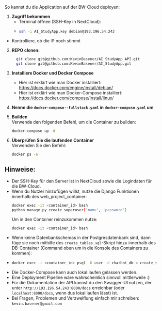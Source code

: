 So kannst du die Application auf der BW-Cloud deployen:

1. **Zugriff bekommen**
   * Terminal öffnen (SSH-Key in NextCloud): 
   * ```bash
     ssh -i AI_StudyApp.key debian@193.196.54.243
     ```
  * Kontrolliere, ob die IP noch stimmt

2. **REPO clonen:**
   ```bash
     git clone git@github.com:KevinBasener/AI_StudyApp_API.git
     git clone git@github.com:KevinBasener/AI_StudyApp.git
   ```

3. **Installiere Docker und Docker Compose**  
   * Hier ist erklärt wie man Docker installiert: https://docs.docker.com/engine/install/debian/
   * Hier ist erklärt wie man Docker-Compose installiert: https://docs.docker.com/compose/install/linux/

4. **Nenne die `docker-compose--fullstack.yaml` in `docker-compose.yaml` um**  

5. **Builden**  
   Verwende den folgenden Befehl, um die Container zu builden:
   ```bash
   docker-compose up -d
   ```

6. **Überprüfen Sie die laufenden Container**  
   Verwenden Sie den Befehl:
   ```bash
   docker ps -a
   ```
## Hinweise:
* Der SSH-Key für den Server ist in NextCloud sowie die Logindaten für die BW-Cloud.
* Wenn du Nutzer hinzufügen willst, nutze die Django Funktionen innerhalb des web_project_container: 
  ```bash
  docker exec -it <container_id> bash
  python manage.py create_superuser('name', 'password')
  ```
  Um in den Container reinzukommen nutze:
  ```bash
  docker exec -it <container_id> bash
  ```
* Wenn keine Datenbankschemas in der Postgresdatenbank sind, dann füge sie noch mithilfe des `create_tables.sql`-Skript hinzu innerhalb des DB-Container (Command oben um in die Konsole des Containers zu kommen):
* ```bash
  docker exec -i <container_id> psql -U user -d chatbot_db < create_table.sql
  ```
* Die Docker-Compose kann auch lokal laufen gelassen werden.
* Eine Deployment Pipeline wäre wahrscheinlich sinnvoll mittlerweile :)
* Für die Dokumentation der API kannst du den Swagger-UI nutzen, der unter `http://193.196.54.243:8000/docs` erreichbar (oder `localhost:8000/docs`, wenn dus lokal laufen lässt) ist.
* Bei Fragen, Problemen und Verzweiflung einfach mir schreiben: `kevin.basener@gmail.com`